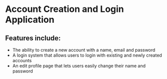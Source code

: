 # Account Creation and Login Application
## Features include:
* The ability to create a new account with a name, email and password
* A login system that allows users to login with existing and newly created accounts
* An edit profile page that lets users easily change their name and password
